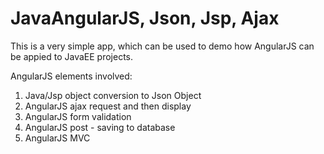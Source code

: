 # JavaAngularJS, Json, Jsp, Ajax

This is a very simple app, which can be used to demo how AngularJS can be appied to JavaEE projects.

AngularJS elements involved: 
1. Java/Jsp object conversion to Json Object
2. AngularJS ajax request and then display
3. AngularJS form validation
4. AngularJS post - saving to database
5. AngularJS MVC
